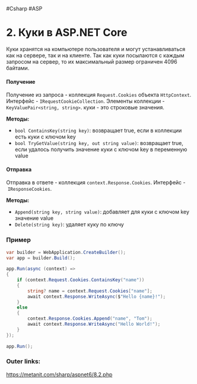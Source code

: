 #Csharp #ASP

# 2. Куки в ASP.NET Core

Куки хранятся на компьютере пользователя и могут устанавливаться как на сервере, так и на клиенте. 
Так как куки посылаются с каждым запросом на сервер, то их максимальный размер ограничен 4096 байтами.

#### Получение
Получение из запроса - коллекция `Request.Cookies` объекта `HttpContext`.
Интерфейс - `IRequestCookieCollection`.
Элементы коллекции - `KeyValuePair<string, string>`.
куки - это строковые значения.

**Методы:**
- `bool ContainsKey(string key)`: возвращает true, если в коллекции есть куки с ключом key
- `bool TryGetValue(string key, out string value)`: возвращает true, если удалось получить значение куки с ключом key в переменную value

#### Отправка
Отправка в ответе - коллекция `context.Response.Cookies`.
Интерфейс - `IResponseCookies`.

**Методы:**
- `Append(string key, string value)`: добавляет для куки с ключом key значение value
- `Delete(string key)`: удаляет куку по ключу

### Пример

```csharp
var builder = WebApplication.CreateBuilder();
var app = builder.Build();
 
app.Run(async (context) =>
{
    if (context.Request.Cookies.ContainsKey("name"))
    {
        string? name = context.Request.Cookies["name"];
        await context.Response.WriteAsync($"Hello {name}!");
    }
    else
    {
        context.Response.Cookies.Append("name", "Tom");
        await context.Response.WriteAsync("Hello World!");
    }
});
 
app.Run();
```

### Outer links:
https://metanit.com/sharp/aspnet6/8.2.php